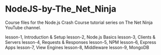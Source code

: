 # NodeJS-by-The_Net_Ninja

Course files for the Node.js Crash Course tutorial series on The Net Ninja YouTube channel.

lesson-1, Introduction & Setup
lesson-2, Node.js Basics
lesson-3, Clients & Servers
lesson-4, Requests & Responses
lesson-5, NPM
lesson-6, Express Apps
lesson-7, View Engines
lesson-8, Middleware
lesson-9, MongoDB